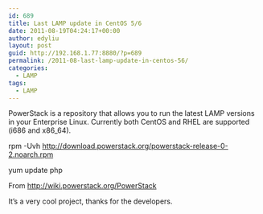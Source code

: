 ```yaml
---
id: 689
title: Last LAMP update in CentOS 5/6
date: 2011-08-19T04:24:17+00:00
author: edyliu
layout: post
guid: http://192.168.1.77:8880/?p=689
permalink: /2011-08-last-lamp-update-in-centos-56/
categories:
  - LAMP
tags:
  - LAMP
---
```

PowerStack is a repository that allows you to run the latest LAMP versions in your Enterprise Linux. Currently both CentOS and RHEL are supported (i686 and x86_64).

rpm -Uvh http://download.powerstack.org/powerstack-release-0-2.noarch.rpm
  
yum update php 

From http://wiki.powerstack.org/PowerStack

It&#8217;s a very cool project, thanks for the developers.